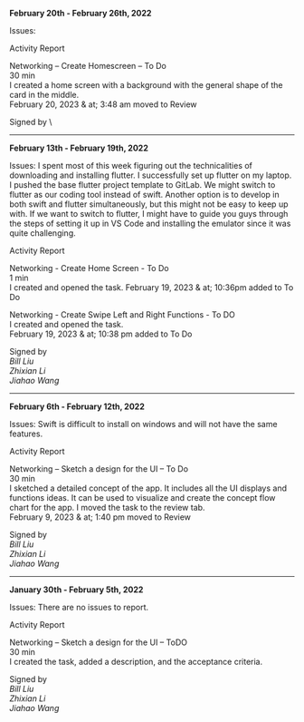 **February 20th - February 26th, 2022**

Issues:

Activity Report 

Networking – Create Homescreen – To Do \
30 min \
I created a home screen with a background with the general shape of the card in the middle.\
February 20, 2023 & at; 3:48 am moved to Review

Signed by \


---------------------------------------------------------------------------------------------------------

**February 13th - February 19th, 2022**

Issues: I spent most of this week figuring out the technicalities of downloading and installing flutter. I successfully set up flutter on my laptop. I pushed the base flutter project template to GitLab. We might switch to flutter as our coding tool instead of swift. Another option is to develop in both swift and flutter simultaneously, but this might not be easy to keep up with. If we want to switch to flutter, I might have to guide you guys through the steps of setting it up in VS Code and installing the emulator since it was quite challenging.

Activity Report

Networking - Create Home Screen - To Do \
1 min \
I created and opened the task.
February 19, 2023 & at; 10:36pm added to To Do

Networking - Create Swipe Left and Right Functions - To DO \
I created and opened the task. \
February 19, 2023 & at; 10:38 pm added to To Do

Signed by \
_Bill Liu \
Zhixian Li \
Jiahao Wang_

---------------------------------------------------------------------------------------------------------

**February 6th - February 12th, 2022**

Issues: Swift is difficult to install on windows and will not have the same features.

Activity Report 

Networking – Sketch a design for the UI – To Do \
30 min \
I sketched a detailed concept of the app. It includes all the UI displays and functions ideas. It can be used to visualize and create the concept flow chart for the app. I moved the task to the review tab. \
February 9, 2023 & at; 1:40 pm moved to Review

Signed by \
_Bill Liu \
Zhixian Li \
Jiahao Wang_

---------------------------------------------------------------------------------------------------------

**January 30th - February 5th, 2022**

Issues: There are no issues to report.

Activity Report 

Networking – Sketch a design for the UI – ToDO \
30 min \
I created the task, added a description, and the acceptance criteria.

Signed by \
_Bill Liu \
Zhixian Li \
Jiahao Wang_